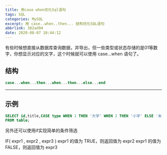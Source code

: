 ```yaml
---
title: 用case when优化Sql语句
tags: SQL
categories: MySQL
excerpt: 用 case..when..then... 结构优化SQL语句
abbrlink: 382ad94
date: 2020-08-07 10:44:12
---
```

有些时候想直接从数据库查询数据，并导出，但一些类型或状态存储的是01等数字，你想显示对应的文字，这个时候就可以使用 case...when 语句了。
## 结构
```sql
case...when...then...when...then...else...end
```
************
## 示例
```sql
SELECT id,title,CASE type WHEN 1 THEN '大学' WHEN 2 THEN '小学' ELSE '未知' END as 学历
FROM table;
```
另外还可以使用if实现简单的条件筛选

IF( expr1 , expr2 , expr3 )
expr1 的值为 TRUE，则返回值为 expr2
expr1 的值为 FALSE，则返回值为 expr3
